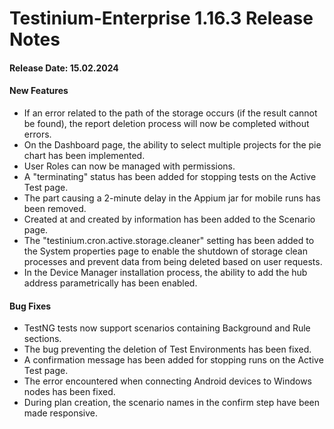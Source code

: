 # Testinium-Enterprise 1.16.3 Release Notes

#### Release Date: 15.02.2024

#### New Features

* If an error related to the path of the storage occurs (if the result cannot be found), the report deletion process will now be completed without errors.
* On the Dashboard page, the ability to select multiple projects for the pie chart has been implemented.
* User Roles can now be managed with permissions.
* A "terminating" status has been added for stopping tests on the Active Test page.
* The part causing a 2-minute delay in the Appium jar for mobile runs has been removed.
* Created at and created by information has been added to the Scenario page.
* The "testinium.cron.active.storage.cleaner" setting has been added to the System properties page to enable the shutdown of storage clean processes and prevent data from being deleted based on user requests.
* In the Device Manager installation process, the ability to add the hub address parametrically has been enabled.

#### Bug Fixes

* TestNG tests now support scenarios containing Background and Rule sections.
* The bug preventing the deletion of Test Environments has been fixed.
* A confirmation message has been added for stopping runs on the Active Test page.
* The error encountered when connecting Android devices to Windows nodes has been fixed.
* During plan creation, the scenario names in the confirm step have been made responsive.
